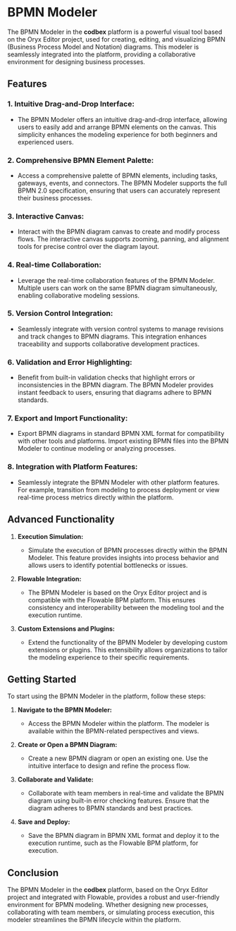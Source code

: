 # BPMN Modeler

The BPMN Modeler in the __codbex__ platform is a powerful visual tool based on the Oryx Editor project, used for creating, editing, and visualizing BPMN (Business Process Model and Notation) diagrams. This modeler is seamlessly integrated into the platform, providing a collaborative environment for designing business processes.

## Features

### 1. **Intuitive Drag-and-Drop Interface:**
   - The BPMN Modeler offers an intuitive drag-and-drop interface, allowing users to easily add and arrange BPMN elements on the canvas. This simplicity enhances the modeling experience for both beginners and experienced users.

### 2. **Comprehensive BPMN Element Palette:**
   - Access a comprehensive palette of BPMN elements, including tasks, gateways, events, and connectors. The BPMN Modeler supports the full BPMN 2.0 specification, ensuring that users can accurately represent their business processes.

### 3. **Interactive Canvas:**
   - Interact with the BPMN diagram canvas to create and modify process flows. The interactive canvas supports zooming, panning, and alignment tools for precise control over the diagram layout.

### 4. **Real-time Collaboration:**
   - Leverage the real-time collaboration features of the BPMN Modeler. Multiple users can work on the same BPMN diagram simultaneously, enabling collaborative modeling sessions.

### 5. **Version Control Integration:**
   - Seamlessly integrate with version control systems to manage revisions and track changes to BPMN diagrams. This integration enhances traceability and supports collaborative development practices.

### 6. **Validation and Error Highlighting:**
   - Benefit from built-in validation checks that highlight errors or inconsistencies in the BPMN diagram. The BPMN Modeler provides instant feedback to users, ensuring that diagrams adhere to BPMN standards.

### 7. **Export and Import Functionality:**
   - Export BPMN diagrams in standard BPMN XML format for compatibility with other tools and platforms. Import existing BPMN files into the BPMN Modeler to continue modeling or analyzing processes.

### 8. **Integration with Platform Features:**
   - Seamlessly integrate the BPMN Modeler with other platform features. For example, transition from modeling to process deployment or view real-time process metrics directly within the platform.

## Advanced Functionality

1. **Execution Simulation:**
   - Simulate the execution of BPMN processes directly within the BPMN Modeler. This feature provides insights into process behavior and allows users to identify potential bottlenecks or issues.

2. **Flowable Integration:**
   - The BPMN Modeler is based on the Oryx Editor project and is compatible with the Flowable BPM platform. This ensures consistency and interoperability between the modeling tool and the execution runtime.

3. **Custom Extensions and Plugins:**
   - Extend the functionality of the BPMN Modeler by developing custom extensions or plugins. This extensibility allows organizations to tailor the modeling experience to their specific requirements.

## Getting Started

To start using the BPMN Modeler in the platform, follow these steps:

1. **Navigate to the BPMN Modeler:**
   - Access the BPMN Modeler within the platform. The modeler is available within the BPMN-related perspectives and views.

2. **Create or Open a BPMN Diagram:**
   - Create a new BPMN diagram or open an existing one. Use the intuitive interface to design and refine the process flow.

3. **Collaborate and Validate:**
   - Collaborate with team members in real-time and validate the BPMN diagram using built-in error checking features. Ensure that the diagram adheres to BPMN standards and best practices.

4. **Save and Deploy:**
   - Save the BPMN diagram in BPMN XML format and deploy it to the execution runtime, such as the Flowable BPM platform, for execution.

## Conclusion

The BPMN Modeler in the __codbex__ platform, based on the Oryx Editor project and integrated with Flowable, provides a robust and user-friendly environment for BPMN modeling. Whether designing new processes, collaborating with team members, or simulating process execution, this modeler streamlines the BPMN lifecycle within the platform.
